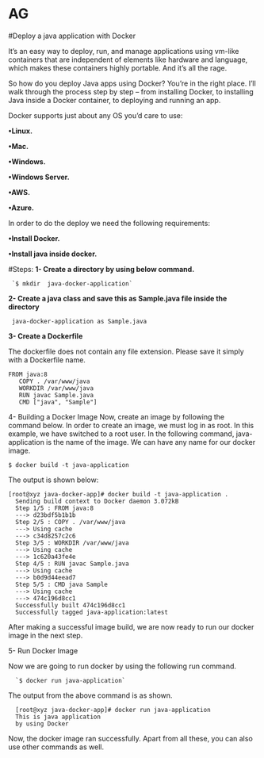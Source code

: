 # AG
#Deploy a java application with Docker

It’s an easy way to deploy, run, and manage applications using vm-like containers that are independent of elements like hardware and language, which makes these containers highly portable. And it’s all the rage.

So how do you deploy Java apps using Docker? You’re in the right place. I’ll walk through the process step by step – from installing Docker, to installing Java inside a Docker container, to deploying and running an app.

Docker supports just about any OS you’d care to use:

**•Linux.**

**•Mac.**

**•Windows.**

**•Windows Server.**

**•AWS.**

**•Azure.**

In order to do the deploy we need the following requirements:

**•Install Docker.**

**•Install java inside docker.**

#Steps:
**1- Create a directory by using below command.**

     `$ mkdir  java-docker-application`

**2- Create a java class and save this as Sample.java file inside the directory**
     
     java-docker-application as Sample.java

**3- Create a Dockerfile**

   The dockerfile does not contain any file extension. Please save it simply with a Dockerfile name.
```
FROM java:8
   COPY . /var/www/java 
   WORKDIR /var/www/java 
   RUN javac Sample.java 
   CMD ["java", "Sample"]
```

4- Building a Docker Image
   Now, create an image by following the command below. In order to create an image, we must log in as root. In this example, we have switched to a root user. In the following command, java-application is the name of the image. We can have any name for our docker image.

    $ docker build -t java-application

The output is shown below:

```
[root@xyz java-docker-app]# docker build -t java-application .
  Sending build context to Docker daemon 3.072kB
  Step 1/5 : FROM java:8
  ---> d23bdf5b1b1b
  Step 2/5 : COPY . /var/www/java
  ---> Using cache
  ---> c34d8257c2c6
  Step 3/5 : WORKDIR /var/www/java
  ---> Using cache
  ---> 1c620a43fe4e
  Step 4/5 : RUN javac Sample.java
  ---> Using cache
  ---> b0d9d44eead7
  Step 5/5 : CMD java Sample
  ---> Using cache
  ---> 474c196d8cc1
  Successfully built 474c196d8cc1
  Successfully tagged java-application:latest
  ```
  
After making a successful image build, we are now ready to run our docker image in the next step.

5- Run Docker Image

Now we are going to run docker by using the following run command.

      `$ docker run java-application`

The output from the above command is as shown.
```
  [root@xyz java-docker-app]# docker run java-application
  This is java application
  by using Docker
  ```

Now, the docker image ran successfully. Apart from all these, you can also use other commands as well.


